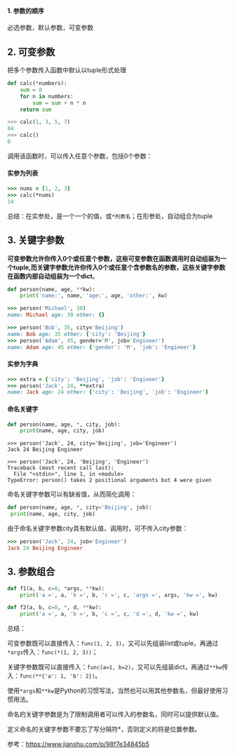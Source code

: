 #### 1. 参数的顺序

必选参数，默认参数，可变参数

## 2. 可变参数

把多个参数传入函数中默认以tuple形式处理

```python
def calc(*numbers):
    sum = 0
    for n in numbers:
        sum = sum + n * n
    return sum

>>> calc(1, 3, 5, 7)
84
>>> calc()
0
```

调用该函数时，可以传入任意个参数，包括0个参数：

#### 实参为列表

```ruby
>>> nums = [1, 2, 3]
>>> calc(*nums)
14
```

总结：在实参处，是一个一个的值，或`*列表名`；在形参处，自动组合为tuple

## 3. 关键字参数

**可变参数允许你传入0个或任意个参数，这些可变参数在函数调用时自动组装为一个tuple,而关键字参数允许你传入0个或任意个含参数名的参数，这些关键字参数在函数内部自动组装为一个dict**。

```python
def person(name, age, **kw):
    print('name:', name, 'age:', age, 'other:', kw)
```

```ruby
>>> person('Michael', 30)
name: Michael age: 30 other: {}
```

```ruby
>>> person('Bob', 35, city='Beijing')
name: Bob age: 35 other: {'city': 'Beijing'}
>>> person('Adam', 45, gender='M', job='Engineer')
name: Adam age: 45 other: {'gender': 'M', 'job': 'Engineer'}
```



#### 实参为字典

```ruby
>>> extra = {'city': 'Beijing', 'job': 'Engineer'}
>>> person('Jack', 24, **extra)
name: Jack age: 24 other: {'city': 'Beijing', 'job': 'Engineer'}
```



#### 命名关键字

```python
def person(name, age, *, city, job):
    print(name, age, city, job)
```

```shell
>>> person('Jack', 24, city='Beijing', job='Engineer')
Jack 24 Beijing Engineer

>>> person('Jack', 24, 'Beijing', 'Engineer')
Traceback (most recent call last):
  File "<stdin>", line 1, in <module>
TypeError: person() takes 2 positional arguments but 4 were given    
```

命名关键字参数可以有缺省值，从而简化调用：

```python
def person(name, age, *, city='Beijing', job):
 print(name, age, city, job)
```



由于命名关键字参数city具有默认值，调用时，可不传入city参数：



```ruby
>>> person('Jack', 24, job='Engineer')
Jack 24 Beijing Engineer
```



## 3. 参数组合

```python
def f1(a, b, c=0, *args, **kw):
    print('a =', a, 'b =', b, 'c =', c, 'args =', args, 'kw =', kw)

def f2(a, b, c=0, *, d, **kw):
    print('a =', a, 'b =', b, 'c =', c, 'd =', d, 'kw =', kw)
```



总结：

可变参数既可以直接传入：`func(1, 2, 3)`，又可以先组装list或tuple，再通过`*args`传入：`func(*(1, 2, 3))`；

关键字参数既可以直接传入：`func(a=1, b=2)`，又可以先组装dict，再通过`**kw`传入：`func(**{'a': 1, 'b': 2})`。

使用`*args`和`**kw`是Python的习惯写法，当然也可以用其他参数名，但最好使用习惯用法。

命名的关键字参数是为了限制调用者可以传入的参数名，同时可以提供默认值。

定义命名的关键字参数不要忘了写分隔符*，否则定义的将是位置参数。



参考：https://www.jianshu.com/p/98f7e34845b5